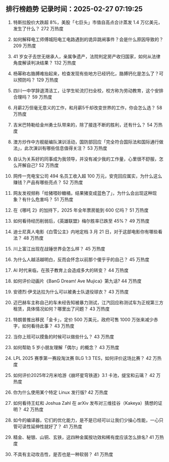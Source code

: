 
## 排行榜趋势 记录时间：2025-02-27 07:19:25
  
  1. 特斯拉股价大跌超 8%，美股「七巨头」市值自高点合计蒸发 1.4 万亿美元，发生了什么？ 272 万热度
    
  2. 如何解释电工师傅城阳电工电路遇到的诡异跳闸事件？会是什么原因导致的？ 209 万热度
    
  3. 41 岁女子去世无继承人，亲属争遗产，法院判定房产收归国家，如何从法律角度解读判决结果？ 132 万热度
    
  4. 杨幂称右胳膊难抬起来，检查发现有些地方已经钙化，胳膊钙化是怎么了？可以预防吗？ 129 万热度
    
  5. 四川一中学辞退清洁工，让学生轮流打扫全校，校方称为劳动教育，这个安排合理吗？ 59 万热度
    
  6. 月薪2万但毫无意义的工作，和月薪5千却改变世界的工作，你会怎么选？ 58 万热度
    
  7. 吉米巴特勒给金州勇士队带来的，除了接连不断的胜利，还有什么？ 54 万热度
    
  8. 澳方炒作中方舰艇编队演训活动，国防部回应「完全符合国际法和国际通行做法」，此次演训有哪些信息值得关注？ 53 万热度
    
  9. 自认为关系好的同事成为我领导，并没有减少我的工作量，心里很不舒服，怎么开解自己? 52 万热度
    
  10. 网传一充电宝公司 494 名员工收入超 100 万元，安克回应属实，为什么这么赚钱？产品有哪些亮点？ 52 万热度
    
  11. 网友发视频称「给猪喂砂糖橘，结果猪变成蓝色了」，为什么会出现这种现象？有什么危害吗？ 51 万热度
    
  12. 在《哪吒 2》的加持下，2025 年全年票房能到 600 亿吗？ 51 万热度
    
  13. 如何看待经历削弱后，《英雄联盟》梅尔胜率已跌至 45%？ 49 万热度
    
  14. 迪士尼真人电影《白雪公主》内地定档 3 月 21 日，对于这部电影你有哪些看法？ 48 万热度
    
  15. 川上富江出现在战锤世界会怎么样？ 45 万热度
    
  16. 为什么人越活越明白，反而会怀念以前那个傻乎乎的自己？ 45 万热度
    
  17. AI 时代来临，在孩子教育上会造成多大的转变？ 44 万热度
    
  18. 如何评价动画片《BanG Dream! Ave Mujica》第九话? 44 万热度
    
  19. 安德烈·伊戈达拉为什么可以被勇士队退役球衣？ 43 万热度
    
  20. 迈巴赫车主称自己的车未经告知被暴力测试，江汽回应称测试车为正规第三方租赁，具体情况如何？哪里出了问题？ 43 万热度
    
  21. 特朗普推出移民「金卡」，定价 500 万美元，政府可售 1000 万张来减少赤字，如何看待此事？ 43 万热度
    
  22. 当你上班可以摸鱼的时候可以做些什么？ 43 万热度
    
  23. 如何帮助 5 岁小朋友理解「偶尔」的概念？ 43 万热度
    
  24. LPL 2025 赛季第一赛段淘汰赛 BLG 1:3 TES，如何评价这场比赛？ 42 万热度
    
  25. 如何评价2025年2月米哈游《崩坏星穹铁道》3.1 卡池，缇宝和云璃？ 42 万热度
    
  26. 你为什么使用某个特定 Linux 发行版? 42 万热度
    
  27. 如何看待王虹和 Joshua Zahl 在 arXiv 发布对三维挂谷（Kakeya）猜想的证明？ 42 万热度
    
  28. 如今的编译器，它们的优化能力，是不是已经可以让我们少操心性能，一心只管可读性延伸性就好了？ 41 万热度
    
  29. 精金、秘银、山铜、玄铁，这四种金属按功效和稀有度应该怎么排名? 41 万热度
    
  30. 不具有主动攻击性，是否也是一种软弱？ 41 万热度
    